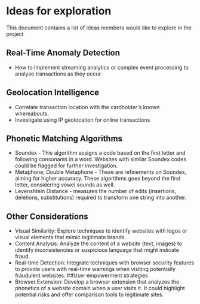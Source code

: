 # Ideas for exploration

This document contains a list of ideas members would like to explore in the project
## Real-Time Anomaly Detection
* How to Implement streaming analytics or complex event processing to analyse transactions as they occur
## Geolocation Intelligence
* Correlate transaction location with the cardholder's known whereabouts.
* Investigate using IP geolocation for online transactions
## Phonetic Matching Algorithms
* Soundex - This algorithm assigns a code based on the first letter and following consonants in a word. Websites with similar Soundex codes could be flagged for further investigation.
* Metaphone; Double Metaphone - These are refinements on Soundex, aiming for higher accuracy. These algorithms goes beyond the first letter, considering vowel sounds as well.
* Levenshtein Distance - measures the number of edits (insertions, deletions, substitutions) required to transform one string into another.
## Other Considerations
* Visual Similarity: Explore techniques to identify websites with logos or visual elements that mimic legitimate brands.
* Content Analysis: Analyze the content of a website (text, images) to identify inconsistencies or suspicious language that might indicate fraud.
* Real-time Detection: Integrate techniques with browser security features to provide users with real-time warnings when visiting potentially fraudulent websites.
##User empowerment strategies
* Browser Extension: Develop a browser extension that analyzes the phonetics of a website domain when a user visits it. It could highlight potential risks and offer comparison tools to legitimate sites.
  
